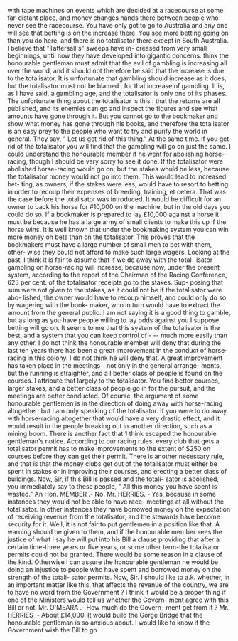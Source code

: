 with tape machines on events which are decided at a racecourse at some far-distant place, and money changes hands there between people who never see the racecourse. You have only got to go to Australia and any one will see that betting is on the increase there. You see more betting going on than you do here, and there is no totalisator there except in South Australia. I believe that "Tattersall's" sweeps have in- creased from very small beginnings, until now they have developed into gigantic concerns. think the honourable gentleman must admit that the evil of gambling is increasing all over the world, and it should not therefore be said that the increase is due to the totalisator. It is unfortunate that gambling should increase as it does, but the totalisator must not be blamed . for that increase of gambling. It is, as I have said, a gambling age, and the totalisator is only one of its phases. The unfortunate thing about the totalisator is this : that the returns are all published, and its enemies can go and inspect the figures and see what amounts have gone through it. But you cannot go to the bookmaker and show what money has gone through his books, and therefore the totalisator is an easy prey to the people who want to try and purify the world in general. They say, " Let us get rid of this thing." At the same time. if you get rid of the totalisator you will find that the gambling will go on just the same. I could understand the honourable member if he went for abolishing horse-racing, though I should be very sorry to see it done. If the totalisator were abolished horse-racing would go on; but the stakes would be less, because the totalisator money would not go into them. This would lead to increased bet- ting, as owners, if the stakes were less, would have to resort to betting in order to recoup their expenses of breeding, training, et cetera. That was the case before the totalisator was introduced. It would be difficult for an owner to back his horse for #10,000 on the machine, but in the old days you could do so. If a bookmaker is prepared to lay £10,000 against a horse it must be because he has a large army of small clients to make this up if the horse wins. It is well known that under the bookmaking system you can win more money on bets than on the totalisator. This proves that the bookmakers must have a large number of small men to bet with them, other- wise they could not afford to make such large wagers. Looking at the past, I think it is fair to assume that if we do away with the total- isator gambling on horse-racing will increase, because now, under the present system, according to the report of the Chairman of the Racing Conference, 623 per cent. of the totalisator receipts go to the stakes. Sup- posing that sum were not given to the stakes, as it could not be if the totalisator were abo- lished, the owner would have to recoup himself, and could only do so by wagering with the book- maker, who in turn would have to extract the amount from the general public. I am not saying it is a good thing to gamble, but as long as you have people willing to lay odds against you I suppose betting will go on. It seems to me that this system of the totalisator is the best, and a system that you can keep control of - -- much more easily than any other. I do not think the honourable member will deny that during the last ten years there has been a great improvement in the conduct of horse-racing in this colony. I do not think he will deny that. A great improvement has taken place in the meetings - not only in the general arrange- ments, but the running is straighter, and a I better class of people is found on the courses. I attribute that largely to the totalisator. You find better courses, larger stakes, and a better class of people go in for the pursuit, and the meetings are better conducted. Of course, the argument of some honourable gentlemen is in the direction of doing away with horse-racing altogether; but I am only speaking of the totalisator. If you were to do away with horse-racing altogether that would have a very drastic effect, and it would result in the people breaking out in another direction, such as a mining boom. There is another fact that 1 think escaped the honourable gentleman's notice. According to our racing rules, every club that gets a totalisator permit has to make improvements to the extent of $250 on courses before they can get their permit. There is another necessary rule, and that is that the money clubs get out of the totalisator must either be spent in stakes or in improving their courses, and erecting a better class of buildings. Now, Sir, if this Bill is passed and the totali- sator is abolished, you immediately say to these people, " All this money you have spent is wasted." An Hon. MEMBER .- No. Mr. HERRIES. - Yes, because in some instances they would not be able to have race- meetings at all without the totalisator. In other instances they have borrowed money on the expectation of receiving revenue from the totalisator, and the stewards have become security for it. Well, it is not fair to put gentlemen in a position like that. A warning should be given to them, and if the honourable member sees the justice of what I say he will put into his Bill a clause providing that after a certain time-three years or five years, or some other term-the totalisator permits could not be granted. There would be some reason in a clause of the kind. Otherwise I can assure the honourable gentleman he would be doing an injustice to people who have spent and borrowed money on the strength of the totali- sator permits. Now, Sir. I should like to a.k. whether, in an important matter like this, that affects the revenue of the country, we are to have no word from the Government ? I think it would be a proper thing if one of the Ministers would tell us whether the Govern- ment agree with this Bill or not. Mr. O'MEARA .- How much do the Govern- ment get from it ? Mr. HERRIES .- About £14,000. It would build the Gorge Bridge that the honourable gentleman is so anxious about. I would like to know if the Government wish the Bill to go 